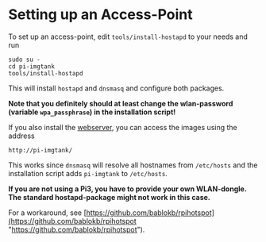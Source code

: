 Setting up an Access-Point
==========================

To set up an access-point, edit `tools/install-hostapd` to your needs and run

    sudo su -
    cd pi-imgtank
    tools/install-hostapd

This will install `hostapd` and `dnsmasq` and configure both packages.

**Note that you definitely should at least change the wlan-password
(variable `wpa_passphrase`) in the installation script!**

If you also install the [webserver](./doc/web_install.md 
"Installing a Webserver"), you can access the images using the address 

    http://pi-imgtank/

This works since `dnsmasq` will resolve all hostnames from `/etc/hosts`
and the installation script adds `pi-imgtank` to `/etc/hosts`.

**If you are not using a Pi3, you have to provide your own WLAN-dongle.
The standard hostapd-package might not work in this case.**

For a workaround, see
[https://github.com/bablokb/rpihotspot](https://github.com/bablokb/rpihotspot "https://github.com/bablokb/rpihotspot").
